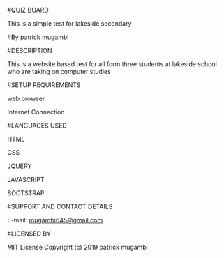 #QUIZ BOARD


This is a simple test for lakeside secondary

#By patrick mugambi


#DESCRIPTION


This is a website based test for all form three students at lakeside school who are taking on computer studies


#SETUP REQUIREMENTS

web browser

Internet Connection


#LANGUAGES USED

HTML

CSS

JQUERY

JAVASCRIPT

BOOTSTRAP


#SUPPORT AND CONTACT DETAILS

E-mail: mugambi645@gmail.com


#LICENSED BY

MIT License Copyright (c) 2019 patrick mugambi
